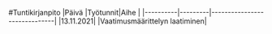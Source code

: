#Tuntikirjanpito
|Päivä     |Työtunnit|Aihe                          |
|----------|---------|------------------------------|
|13.11.2021|         |Vaatimusmäärittelyn laatiminen|